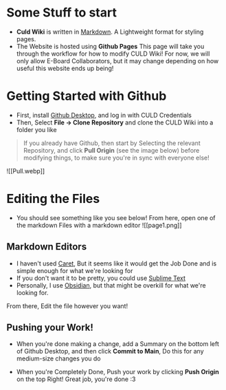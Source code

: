 # Some Stuff to start
- **Culd Wiki** is written in [Markdown](https://www.markdownguide.org/basic-syntax/). A Lightweight format for styling pages. 
- The Website is hosted using **Github Pages** This page will take you through the workflow for how to modify CULD Wiki! For now, we will only allow E-Board Collaborators, but it may change depending on how useful this website ends up being!


# Getting Started with Github
* First, install [Github Desktop](), and log in with CULD Credentials
* Then, Select **File -> Clone Repository** and clone the CULD Wiki into a folder you like

> If you already have Github, then start by Selecting the relevant Repository, and click **Pull Origin** (see the image below) before modifying things, to make sure you're in sync with everyone else!

![[Pull.webp]]

# Editing the Files
* You should see something like you see below! From here, open one of the markdown Files with a markdown editor
![[page1.png]]
## Markdown Editors 
* I haven't used [Caret](https://caret.io/), But it seems like it would get the Job Done and is simple enough for what we're looking for
* If you don't want it to be pretty, you could use [Sublime Text](https://www.sublimetext.com/)
* Personally, I use [Obsidian](https://obsidian.md/), but that might be overkill for what we're looking for. 

From there, Edit the file however you want!

## Pushing your Work!
* When you're done making a change, add a Summary on the bottom left of Github Desktop, and then click **Commit to Main**, Do this for any medium-size changes you do

* When you're Completely Done, Push your work by clicking **Push Origin** on the top Right! Great job, you're done :3
